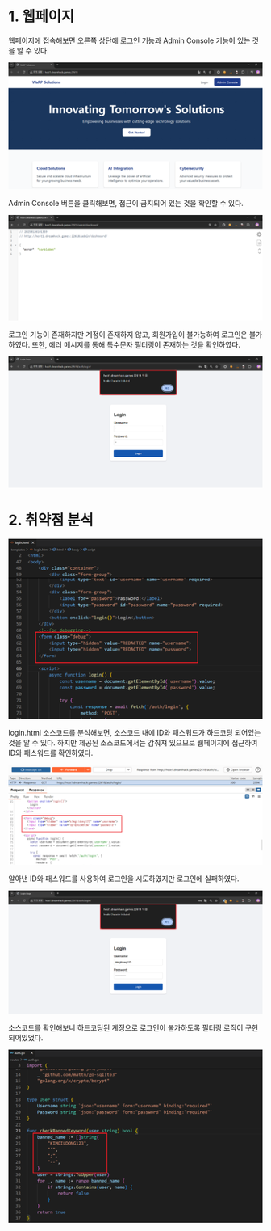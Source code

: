 # 1. 웹페이지

웹페이지에 접속해보면 오른쪽 상단에 로그인 기능과 Admin Console 기능이 있는 것을 알 수 있다.

![image](./images/1_수정.png)

Admin Console 버튼을 클릭해보면, 접근이 금지되어 있는 것을 확인할 수 있다.

![image](./images/3_수정.png)

로그인 기능이 존재하지만 계정이 존재하지 않고, 회원가입이 불가능하여 로그인은 불가하였다. 또한, 에러 메시지를 통해 특수문자 필터링이 존재하는 것을 확인하였다.

![image](./images/4_수정.png)

# 2. 취약점 분석

![image](./images/5_수정.png)

login.html 소스코드를 분석해보면, 소스코드 내에 ID와 패스워드가 하드코딩 되어있는 것을 알 수 있다. 하지만 제공된 소스코드에서는 감춰져 있으므로 웹페이지에 접근하여 ID와 패스워드를 확인하였다.

![image](./images/6_수정.png)

알아낸 ID와 패스워드를 사용하여 로그인을 시도하였지만 로그인에 실패하였다.

![image](./images/7_수정.png)

소스코드를 확인해보니 하드코딩된 계정으로 로그인이 불가하도록 필터링 로직이 구현되어있었다.

![image](./images/8_수정.png)

